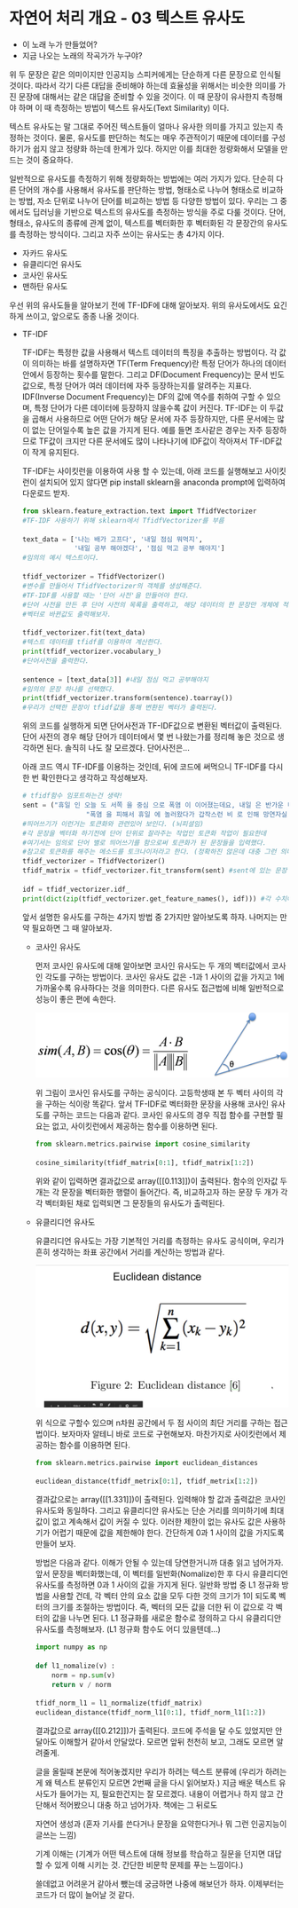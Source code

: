 # 자연어 처리 개요 - 03 텍스트 유사도



- 이 노래 누가 만들었어?
- 지금 나오는 노래의 작곡가가 누구야?

위 두 문장은 같은 의미이지만 인공지능 스피커에게는 단순하게 다른 문장으로 인식될 것이다. 따라서 각기 다른 대답을 준비해야 하는데 효율성을 위해서는 비슷한 의미를 가진 문장에 대해서는 같은 대답을 준비할 수 있을 것이다. 이 때 문장이 유사한지 측정해야 하며 이 때 측정하는 방법이 텍스트 유사도(Text Similarity) 이다.

텍스트 유사도는 말 그대로 주어진 텍스트들이 얼마나 유사한 의미를 가지고 있는지 측정하는 것이다. 물론, 유사도를 판단하는 척도는 매우 주관적이기 때문에 데이터를 구성하기가 쉽지 않고 정량화 하는데 한계가 있다. 하지만 이를 최대한 정량화해서 모델을 만드는 것이 중요하다.

일반적으로 유사도를 측정하기 위해 정량화하는 방법에는 여러 가지가 있다. 단순히 다른 단어의 개수를 사용해서 유사도를 판단하는 방법, 형태소로 나누어 형태소로 비교하는 방법, 자소 단위로 나누어 단어를 비교하는 방법 등 다양한 방법이 있다. 우리는 그 중에서도 딥러닝을 기반으로 텍스트의 유사도를 측정하는 방식을 주로 다룰 것이다. 단어, 형태소, 유사도의 종류에 관계 없이, 텍스트를 벡터화한 후 벡터화된 각 문장간의 유사도를 측정하는 방식이다. 그리고 자주 쓰이는 유사도는 총 4가지 이다.

- 자카드 유사도
- 유클리디언 유사도
- 코사인 유사도
- 맨하탄 유사도

우선 위의 유사도들을 알아보기 전에 TF-IDF에 대해 알아보자. 위의 유사도에서도 요긴하게 쓰이고, 앞으로도 종종 나올 것이다.

- TF-IDF

    TF-IDF는 특정한 값을 사용해서 텍스트 데이터의 특징을 추출하는 방법이다. 각 값이 의미하는 바를 설명하자면 TF(Term Frequency)란 특정 단어가 하나의 데이터 안에서 등장하는 횟수를 말한다. 그리고 DF(Document Frequency)는 문서 빈도 값으로, 특정 단어가 여러 데이터에 자주 등장하는지를 알려주는 지표다. IDF(Inverse Document Frequency)는  DF의 값에 역수를 취하여 구할 수 있으며, 특정 단어가 다른 데이터에 등장하지 않을수록 값이 커진다. TF-IDF는 이 두값을 곱해서 사용하므로 어떤 단어가 해당 문서에 자주 등장하지만, 다른 문서에는 많이 없는 단어일수록 높은 값을 가지게 된다. 예를 들면 조사같은 경우는 자주 등장하므로 TF값이 크지만 다른 문서에도 많이 나타나기에 IDF값이 작아져서 TF-IDF값이 작게 유지된다.

    TF-IDF는 사이킷런을 이용하여 사용 할 수 있는데, 아래 코드를 실행해보고 사이킷런이 설치되어 있지 않다면 pip install sklearn을 anaconda prompt에 입력하여 다운로드 받자.

    ```python
    from sklearn.feature_extraction.text import TfidfVectorizer
    #TF-IDF 사용하기 위해 sklearn에서 TfidfVectorizer를 부름

    text_data = ['나는 배가 고프다', '내일 점심 뭐먹지',
    			 '내일 공부 해야겠다', '점심 먹고 공부 해야지']
    #임의의 예시 텍스트이다.

    tfidf_vectorizer = TfidfVectorizer()
    #변수를 만들어서 TfidfVectorizer의 객체를 생성해준다.
    #TF-IDF를 사용할 때는 '단어 사전'을 만들어야 한다.
    #단어 사전을 만든 후 단어 사전의 목록을 출력하고, 해당 데이터의 한 문장만 개체에 적용해
    #벡터로 바뀐값도 출력해보자.

    tfidf_vectorizer.fit(text_data)
    #텍스트 데이터를 tfidf를 이용하여 계산한다.
    print(tfidf_vectorizer.vocabulary_)
    #단어사전을 출력한다.

    sentence = [text_data[3]] #내일 점심 먹고 공부해야지
    #임의의 문장 하나를 선택했다.
    print(tfidf_vectorizer.transform(sentence).toarray())
    #우리가 선택한 문장이 tfidf값을 통해 변환된 벡터가 출력된다.
    ```

    위의 코드를 실행하게 되면 단어사전과 TF-IDF값으로 변환된 벡터값이 출력된다. 단어 사전의 경우 해당 단어가 데이터에서 몇 번 나왔는가를 정리해 놓은 것으로 생각하면 된다. 솔직히 나도 잘 모르겠다. 단어사전은...

    아래 코드 역시 TF-IDF를 이용하는 것인데, 뒤에 코드에 써먹으니 TF-IDF를 다시 한 번 확인한다고 생각하고 작성해보자.

    ```python
    # tfidf함수 임포트하는건 생략!
    sent = ("휴일 인 오늘 도 서쪽 을 중심 으로 폭염 이 이어졌는데요, 내일 은 반가운 비 소식 이 있습니다.",
    				"폭염 을 피해서 휴일 에 놀러왔다가 갑작스런 비 로 인해 망연자실 하고 있습니다.")
    #띄어쓰기가 이런거는 토큰화와 관련있어 보인다. (뇌피셜임)
    #각 문장을 벡터화 하기전에 단어 단위로 잘라주는 작업인 토큰화 작업이 필요한데
    #여기서는 임의로 단어 별로 띄어쓰기를 함으로써 토큰화가 된 문장들을 입력했다.
    #참고로 토큰화를 해주는 메소드를 토크나이저라고 한다. (정확하진 않은데 대충 그런 의미...)
    tfidf_vectorizer = TfidfVectorizer()
    tfidf_matrix = tfidf_vectorizer.fit_transform(sent) #sent에 있는 문장 벡터화

    idf = tfidf_vectorizer.idf_
    print(dict(zip(tfidf_vectorizer.get_feature_names(), idf))) #각 수치에 대한 값 시각화
    ```

    앞서 설명한 유사도를 구하는 4가지 방법 중 2가지만 알아보도록 하자. 나머지는 만약 필요하면 그 때 알아보자.

    - 코사인 유사도

        먼저 코사인 유사도에 대해 알아보면 코사인 유사도는 두 개의 벡터값에서 코사인 각도를 구하는 방법이다. 코사인 유사도 값은 -1과 1 사이의 값을 가지고 1에 가까울수록 유사하다는 것을 의미한다. 다른 유사도 접근법에 비해 일반적으로 성능이 좋은 편에 속한다. 

        ![cosine](./images/cos.png)

        위 그림이 코사인 유사도를 구하는 공식이다. 고등학생때 본 두 벡터 사이의 각을 구하는 식이랑 똑같다. 앞서 TF-IDF로 벡터화한 문장을 사용해 코사인 유사도를 구하는 코드는 다음과 같다. 코사인 유사도의 경우 직접 함수를 구현할 필요는 없고, 사이킷런에서 제공하는 함수를 이용하면 된다.

        ```python
        from sklearn.metrics.pairwise import cosine_similarity

        cosine_similarity(tfidf_matrix[0:1], tfidf_matrix[1:2])
        ```

        위와 같이 입력하면 결과값으로 array([[0.113]])이 출력된다. 함수의 인자값 두 개는 각 문장을 벡터화한 행렬이 들어간다. 즉, 비교하고자 하는 문장 두 개가 각각 벡터화된 채로 입력되면 그 문장들의 유사도가 출력된다.

    - 유클리디언 유사도

        유클리디언 유사도는 가장 기본적인 거리를 측정하는 유사도 공식이며, 우리가 흔히 생각하는 좌표 공간에서 거리를 계산하는 방법과 같다.

        ![euclidean](./images/euclidean.jpg)

        위 식으로 구할수 있으며 n차원 공간에서 두 점 사이의 최단 거리를 구하는 접근법이다. 보자마자 알테니 바로 코드로 구현해보자. 마찬가지로 사이킷런에서 제공하는 함수를 이용하면 된다.

        ```python
        from sklearn.metrics.pairwise import euclidean_distances

        euclidean_distance(tfidf_metrix[0:1], tfidf_metrix[1:2])
        ```

        결과값으로는 array([[1.331]])이 출력된다. 입력해야 할 값과 출력값은 코사인 유사도와 동일하다. 그리고 유클리디안 유사도는 단순 거리를 의미하기에 최대값이 없고 계속해서 값이 커질 수 있다. 이러한 제한이 없는 유사도 값은 사용하기가 어렵기 때문에 값을 제한해야 한다. 간단하게 0과 1 사이의 값을 가지도록 만들어 보자.

        방법은 다음과 같다. 이해가 안될 수 있는데 당연한거니까 대충 읽고 넘어가자. 앞서 문장을 벡터화했는데, 이 벡터를 일반화(Nomalize)한 후 다시 유클리디언 유사도를 측정하면 0과 1 사이의 값을 가지게 된다. 일반화 방법 중 L1 정규화 방법을 사용할 건데, 각 벡터 안의 요소 값을 모두 다한 것의 크기가 1이 되도록 벡터의 크기를 조절하는 방법이다. 즉, 벡터의 모든 값을 더한 뒤 이 값으로 각 벡터의 값을 나누면 된다. L1 정규화를 새로운 함수로 정의하고 다시 유클리디안 유사도를 측정해보자. (L1 정규화 함수도 어디 있을텐데...)

        ```python
        import numpy as np

        def l1_nomalize(v) :
        	norm = np.sum(v)
        	return v / norm

        tfidf_norm_l1 = l1_normalize(tfidf_matrix)
        euclidean_distance(tfidf_norm_l1[0:1], tfidf_norm_l1[1:2])
        ```

        결과값으로 array([[0.212]])가 출력된다. 코드에 주석을 달 수도 있었지만 안달아도 이해할거 같아서 안달았다. 모르면 앞뒤 천천히 보고, 그래도 모르면 알려줄게.

        글을 올릴때 본문에 적어놓겠지만 우리가 하려는 텍스트 분류에 (우리가 하려는게 왜 텍스트 분류인지 모르면 2번째 글을 다시 읽어보자.) 지금 배운 텍스트 유사도가 들어가는 지, 필요한건지는 잘 모르겠다. 내용이 어렵거나 하지 않고 간단해서 적어봤으니 대충 하고 넘어가자. 책에는 그 뒤로도 

        자연어 생성과 (혼자 기사를 쓴다거나 문장을 요약한다거나 뭐 그런 인공지능이 글쓰는 느낌) 

        기계 이해는 (기계가 어떤 텍스트에 대해 정보를 학습하고 질문을 던지면 대답할 수 있게 이해 시키는 것. 간단한 비문학 문제를 푸는 느낌이다.)

        쓸데없고 어려운거 같아서 뺐는데 궁금하면 나중에 해보던가 하자. 이제부터는 코드가 더 많이 늘어날 것 같다.
